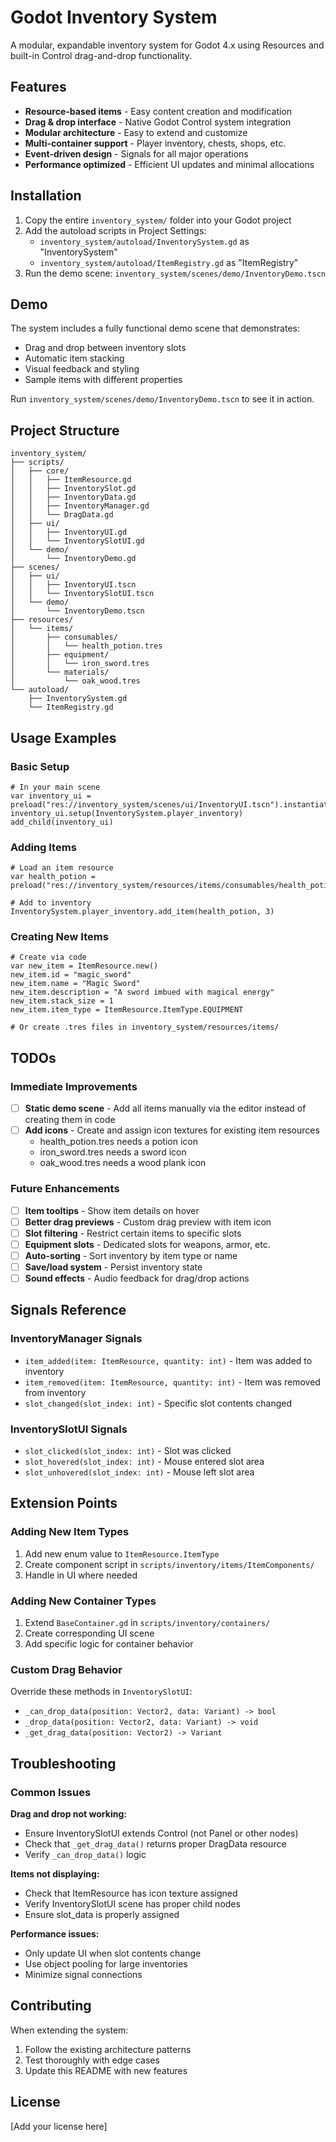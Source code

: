 # Godot Inventory System

A modular, expandable inventory system for Godot 4.x using Resources and built-in Control drag-and-drop functionality.

## Features

- **Resource-based items** - Easy content creation and modification
- **Drag & drop interface** - Native Godot Control system integration
- **Modular architecture** - Easy to extend and customize
- **Multi-container support** - Player inventory, chests, shops, etc.
- **Event-driven design** - Signals for all major operations
- **Performance optimized** - Efficient UI updates and minimal allocations

## Installation

1. Copy the entire `inventory_system/` folder into your Godot project
2. Add the autoload scripts in Project Settings:
   - `inventory_system/autoload/InventorySystem.gd` as "InventorySystem"
   - `inventory_system/autoload/ItemRegistry.gd` as "ItemRegistry"
3. Run the demo scene: `inventory_system/scenes/demo/InventoryDemo.tscn`

## Demo

The system includes a fully functional demo scene that demonstrates:
- Drag and drop between inventory slots
- Automatic item stacking
- Visual feedback and styling
- Sample items with different properties

Run `inventory_system/scenes/demo/InventoryDemo.tscn` to see it in action.

## Project Structure

```
inventory_system/
├── scripts/
│   ├── core/
│   │   ├── ItemResource.gd
│   │   ├── InventorySlot.gd
│   │   ├── InventoryData.gd
│   │   ├── InventoryManager.gd
│   │   └── DragData.gd
│   ├── ui/
│   │   ├── InventoryUI.gd
│   │   └── InventorySlotUI.gd
│   └── demo/
│       └── InventoryDemo.gd
├── scenes/
│   ├── ui/
│   │   ├── InventoryUI.tscn
│   │   └── InventorySlotUI.tscn
│   └── demo/
│       └── InventoryDemo.tscn
├── resources/
│   └── items/
│       ├── consumables/
│       │   └── health_potion.tres
│       ├── equipment/
│       │   └── iron_sword.tres
│       └── materials/
│           └── oak_wood.tres
└── autoload/
    ├── InventorySystem.gd
    └── ItemRegistry.gd
```

## Usage Examples

### Basic Setup

```gdscript
# In your main scene
var inventory_ui = preload("res://inventory_system/scenes/ui/InventoryUI.tscn").instantiate()
inventory_ui.setup(InventorySystem.player_inventory)
add_child(inventory_ui)
```

### Adding Items

```gdscript
# Load an item resource
var health_potion = preload("res://inventory_system/resources/items/consumables/health_potion.tres")

# Add to inventory
InventorySystem.player_inventory.add_item(health_potion, 3)
```

### Creating New Items

```gdscript
# Create via code
var new_item = ItemResource.new()
new_item.id = "magic_sword"
new_item.name = "Magic Sword"
new_item.description = "A sword imbued with magical energy"
new_item.stack_size = 1
new_item.item_type = ItemResource.ItemType.EQUIPMENT

# Or create .tres files in inventory_system/resources/items/
```

## TODOs

### Immediate Improvements
- [ ] **Static demo scene** - Add all items manually via the editor instead of creating them in code
- [ ] **Add icons** - Create and assign icon textures for existing item resources
  - health_potion.tres needs a potion icon
  - iron_sword.tres needs a sword icon  
  - oak_wood.tres needs a wood plank icon

### Future Enhancements
- [ ] **Item tooltips** - Show item details on hover
- [ ] **Better drag previews** - Custom drag preview with item icon
- [ ] **Slot filtering** - Restrict certain items to specific slots
- [ ] **Equipment slots** - Dedicated slots for weapons, armor, etc.
- [ ] **Auto-sorting** - Sort inventory by item type or name
- [ ] **Save/load system** - Persist inventory state
- [ ] **Sound effects** - Audio feedback for drag/drop actions

## Signals Reference

### InventoryManager Signals

- `item_added(item: ItemResource, quantity: int)` - Item was added to inventory
- `item_removed(item: ItemResource, quantity: int)` - Item was removed from inventory
- `slot_changed(slot_index: int)` - Specific slot contents changed

### InventorySlotUI Signals

- `slot_clicked(slot_index: int)` - Slot was clicked
- `slot_hovered(slot_index: int)` - Mouse entered slot area
- `slot_unhovered(slot_index: int)` - Mouse left slot area

## Extension Points

### Adding New Item Types

1. Add new enum value to `ItemResource.ItemType`
2. Create component script in `scripts/inventory/items/ItemComponents/`
3. Handle in UI where needed

### Adding New Container Types

1. Extend `BaseContainer.gd` in `scripts/inventory/containers/`
2. Create corresponding UI scene
3. Add specific logic for container behavior

### Custom Drag Behavior

Override these methods in `InventorySlotUI`:

- `_can_drop_data(position: Vector2, data: Variant) -> bool`
- `_drop_data(position: Vector2, data: Variant) -> void`
- `_get_drag_data(position: Vector2) -> Variant`

## Troubleshooting

### Common Issues

**Drag and drop not working:**
- Ensure InventorySlotUI extends Control (not Panel or other nodes)
- Check that `_get_drag_data()` returns proper DragData resource
- Verify `_can_drop_data()` logic

**Items not displaying:**
- Check that ItemResource has icon texture assigned
- Verify InventorySlotUI scene has proper child nodes
- Ensure slot_data is properly assigned

**Performance issues:**
- Only update UI when slot contents change
- Use object pooling for large inventories
- Minimize signal connections

## Contributing

When extending the system:

1. Follow the existing architecture patterns
2. Test thoroughly with edge cases
3. Update this README with new features

## License

[Add your license here]